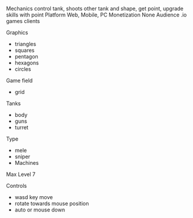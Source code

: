 Mechanics
  control tank, shoots other tank and shape, get point, upgrade skills with point
Platform
  Web, Mobile, PC
Monetization
  None
Audience
  .io games clients

Graphics
- triangles
- squares
- pentagon
- hexagons
- circles

Game field
- grid

Tanks
- body
- guns 
- turret 

Type
- mele
- sniper
- Machines

Max Level
7

Controls
- wasd key move
- rotate towards mouse position
- auto or mouse down

